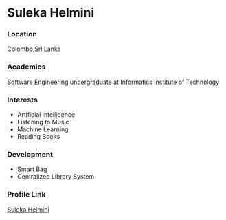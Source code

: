 # Suleka Helmini

### Location

Colombo,Sri Lanka

### Academics

Software Engineering undergraduate at Informatics Institute of Technology

### Interests

- Artificial intelligence
- Listening to Music
- Machine Learning
- Reading Books


### Development

- Smart Bag
- Centralized Library System 

### Profile Link

[Suleka Helmini](https://github.com/suleka96)